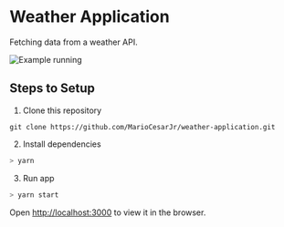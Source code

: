 # Weather Application

Fetching data from a weather API.

![Example running](weather.gif)

## Steps to Setup

1. Clone this repository

```
git clone https://github.com/MarioCesarJr/weather-application.git
```

2. Install dependencies

```bash
> yarn
```

3. Run app

```bash
> yarn start
```

Open <http://localhost:3000> to view it in the browser.
